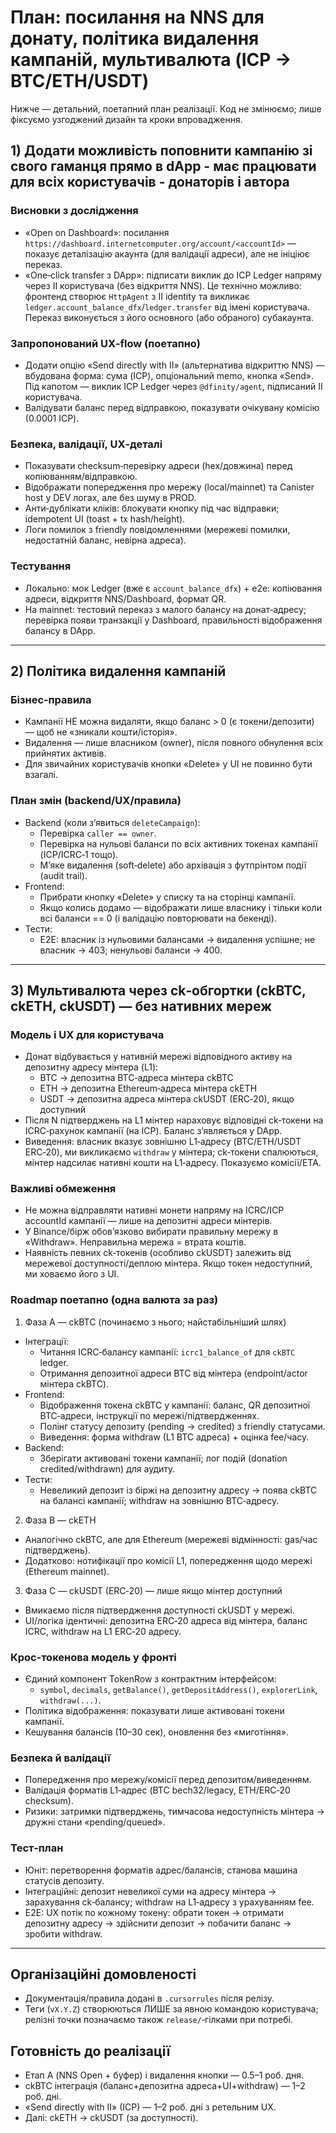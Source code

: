 # План: посилання на NNS для донату, політика видалення кампаній, мультивалюта (ICP → BTC/ETH/USDT)

Нижче — детальний, поетапний план реалізації. Код не змінюємо; лише фіксуємо узгоджений дизайн та кроки впровадження.

## 1) Додати можливість поповнити кампанію зі свого гаманця прямо в dApp - має працювати для всіх користувачів - донаторів і автора

### Висновки з дослідження
  - «Open on Dashboard»: посилання `https://dashboard.internetcomputer.org/account/<accountId>` — показує деталізацію акаунта (для валідації адреси), але не ініціює переказ.
  - «One‑click transfer з DApp»: підписати виклик до ICP Ledger напряму через II користувача (без відкриття NNS). Це технічно можливо: фронтенд створює `HttpAgent` з II identity та викликає `ledger.account_balance_dfx`/`ledger.transfer` від імені користувача. Переказ виконується з його основного (або обраного) субакаунта.

### Запропонований UX‑flow (поетапно)
- Додати опцію «Send directly with II» (альтернатива відкриттю NNS) — вбудована форма: сума (ICP), опціональний memo, кнопка «Send». Під капотом — виклик ICP Ledger через `@dfinity/agent`, підписаний II користувача. 
- Валідувати баланс перед відправкою, показувати очікувану комісію (0.0001 ICP).


### Безпека, валідації, UX‑деталі
- Показувати checksum‑перевірку адреси (hex/довжина) перед копіюванням/відправкою.
- Відображати попередження про мережу (local/mainnet) та Canister host у DEV логах, але без шуму в PROD.
- Анти‑дублікати кліків: блокувати кнопку під час відправки; idempotent UI (toast + tx hash/height).
- Логи помилок з friendly повідомленнями (мережеві помилки, недостатній баланс, невірна адреса).

### Тестування
- Локально: мок Ledger (вже є `account_balance_dfx`) + e2e: копіювання адреси, відкриття NNS/Dashboard, формат QR.
- На mainnet: тестовий переказ з малого балансу на донат‑адресу; перевірка появи транзакції у Dashboard, правильності відображення балансу в DApp.

---

## 2) Політика видалення кампаній

### Бізнес‑правила
- Кампанії НЕ можна видаляти, якщо баланс > 0 (є токени/депозити) — щоб не «зникали кошти/історія».
- Видалення — лише власником (owner), після повного обнулення всіх прийнятих активів.
- Для звичайних користувачів кнопки «Delete» у UI не повинно бути взагалі.

### План змін (backend/UX/правила)
- Backend (коли з’явиться `deleteCampaign`):
  - Перевірка `caller == owner`.
  - Перевірка на нульові баланси по всіх активних токенах кампанії (ICP/ICRC‑1 тощо).
  - М’яке видалення (soft‑delete) або архівація з футпрінтом події (audit trail).
- Frontend:
  - Прибрати кнопку «Delete» у списку та на сторінці кампанії.
  - Якщо колись додамо — відображати лише власнику і тільки коли всі баланси == 0 (і валідацію повторювати на бекенді).
- Тести:
  - E2E: власник із нульовими балансами → видалення успішне; не власник → 403; ненульові баланси → 400.

---

## 3) Мультивалюта через ck‑обгортки (ckBTC, ckETH, ckUSDT) — без нативних мереж

### Модель і UX для користувача
- Донат відбувається у нативній мережі відповідного активу на депозитну адресу мінтера (L1):
  - BTC → депозитна BTC‑адреса мінтера ckBTC
  - ETH → депозитна Ethereum‑адреса мінтера ckETH
  - USDT → депозитна адреса мінтера ckUSDT (ERC‑20), якщо доступний
- Після N підтверджень на L1 мінтер нараховує відповідні ck‑токени на ICRC‑рахунок кампанії (на ICP). Баланс з’являється у DApp.
- Виведення: власник вказує зовнішню L1‑адресу (BTC/ETH/USDT ERC‑20), ми викликаємо `withdraw` у мінтера; ck‑токени спалюються, мінтер надсилає нативні кошти на L1‑адресу. Показуємо комісії/ETA.

### Важливі обмеження
- Не можна відправляти нативні монети напряму на ICRC/ICP accountId кампанії — лише на депозитні адреси мінтерів.
- У Binance/бірж обовʼязково вибирати правильну мережу в «Withdraw». Неправильна мережа = втрата коштів.
- Наявність певних ck‑токенів (особливо ckUSDT) залежить від мережевої доступності/деплою мінтера. Якщо токен недоступний, ми ховаємо його з UI.

### Roadmap поетапно (одна валюта за раз)
1) Фаза A — ckBTC (починаємо з нього; найстабільніший шлях)
- Інтеграції:
  - Читання ICRC‑балансу кампанії: `icrc1_balance_of` для `ckBTC` ledger.
  - Отримання депозитної адреси BTC від мінтера (endpoint/actor мінтера ckBTC).
- Frontend:
  - Відображення токена ckBTC у кампанії: баланс, QR депозитної BTC‑адреси, інструкції по мережі/підтвердженнях.
  - Полінг статусу депозиту (pending → credited) з friendly статусами.
  - Виведення: форма withdraw (L1 BTC адреса) + оцінка fee/часу.
- Backend:
  - Зберігати активовані токени кампанії; лог подій (donation credited/withdrawn) для аудиту.
- Тести:
  - Невеликий депозит із біржі на депозитну адресу → поява ckBTC на балансі кампанії; withdraw на зовнішню BTC‑адресу.

2) Фаза B — ckETH
- Аналогічно ckBTC, але для Ethereum (мережеві відмінності: gas/час підтверджень).
- Додатково: нотифікації про комісії L1, попередження щодо мережі (Ethereum mainnet).

3) Фаза C — ckUSDT (ERC‑20) — лише якщо мінтер доступний
- Вмикаємо після підтвердження доступності ckUSDT у мережі.
- UI/логіка ідентичні: депозитна ERC‑20 адреса від мінтера, баланс ICRC, withdraw на L1 ERC‑20 адресу.

### Крос‑токенова модель у фронті
- Єдиний компонент TokenRow з контрактним інтерфейсом:
  - `symbol`, `decimals`, `getBalance()`, `getDepositAddress()`, `explorerLink`, `withdraw(...)`.
- Політика відображення: показувати лише активовані токени кампанії.
- Кешування балансів (10–30 сек), оновлення без «миготіння».

### Безпека й валідації
- Попередження про мережу/комісії перед депозитом/виведенням.
- Валідація форматів L1‑адрес (BTC bech32/legacy, ETH/ERC‑20 checksum).
- Ризики: затримки підтверджень, тимчасова недоступність мінтера → дружні стани «pending/queued». 

### Тест‑план
- Юніт: перетворення форматів адрес/балансів, станова машина статусів депозиту.
- Інтеграційні: депозит невеликої суми на адресу мінтера → зарахування ck‑балансу; withdraw на L1‑адресу з урахуванням fee.
- E2E: UX потік по кожному токену: обрати токен → отримати депозитну адресу → здійснити депозит → побачити баланс → зробити withdraw.

---

## Організаційні домовленості
- Документація/правила додані в `.cursorrules` після релізу.
- Теги (`vX.Y.Z`) створюються ЛИШЕ за явною командою користувача; релізні точки позначаємо також `release/`‑гілками при потребі.

## Готовність до реалізації
- Етап А (NNS Open + буфер) і видалення кнопки — 0.5–1 роб. дня.
- ckBTC інтеграція (баланс+депозитна адреса+UI+withdraw) — 1–2 роб. дні.
- «Send directly with II» (ICP) — 1–2 роб. дні з ретельним UX.
- Далі: ckETH → ckUSDT (за доступності). 